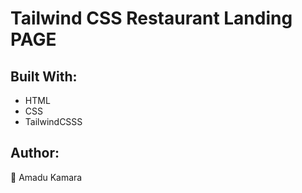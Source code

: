 # Tailwind CSS Restaurant Landing PAGE

## Built With:
- HTML
- CSS
- TailwindCSSS

## Author:
👨 Amadu Kamara

